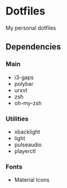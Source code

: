 # Dotfiles

My personal dotfiles

## Dependencies

### Main

- i3-gaps
- polybar
- urxvt
- zsh
- oh-my-zsh

### Utilities

- xbacklight
- light
- pulseaudio
- playerctl

### Fonts

- Material Icons

